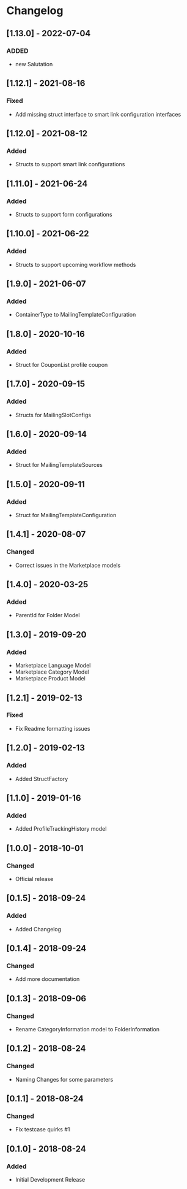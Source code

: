 # Changelog

## [1.13.0] - 2022-07-04
### ADDED
- new Salutation

## [1.12.1] - 2021-08-16
### Fixed
- Add missing struct interface to smart link configuration interfaces

## [1.12.0] - 2021-08-12
### Added
- Structs to support smart link configurations

## [1.11.0] - 2021-06-24
### Added
- Structs to support form configurations

## [1.10.0] - 2021-06-22
### Added
- Structs to support upcoming workflow methods

## [1.9.0] - 2021-06-07
### Added
- ContainerType to MailingTemplateConfiguration

## [1.8.0] - 2020-10-16
### Added
- Struct for CouponList profile coupon

## [1.7.0] - 2020-09-15
### Added
- Structs for MailingSlotConfigs

## [1.6.0] - 2020-09-14
### Added
- Struct for MailingTemplateSources

## [1.5.0] - 2020-09-11
### Added
- Struct for MailingTemplateConfiguration

## [1.4.1] - 2020-08-07
### Changed
- Correct issues in the Marketplace models

## [1.4.0] - 2020-03-25
### Added
- ParentId for Folder Model

## [1.3.0] - 2019-09-20
### Added
- Marketplace Language Model
- Marketplace Category Model
- Marketplace Product Model

## [1.2.1] - 2019-02-13
### Fixed
- Fix Readme formatting issues

## [1.2.0] - 2019-02-13
### Added
- Added StructFactory

## [1.1.0] - 2019-01-16
### Added
- Added ProfileTrackingHistory model

## [1.0.0] - 2018-10-01
### Changed
- Official release

## [0.1.5] - 2018-09-24
### Added
- Added Changelog

## [0.1.4] - 2018-09-24
### Changed
- Add more documentation

## [0.1.3] - 2018-09-06
### Changed
- Rename CategoryInformation model to FolderInformation

## [0.1.2] - 2018-08-24
### Changed
- Naming Changes for some parameters

## [0.1.1] - 2018-08-24
### Changed
- Fix testcase quirks #1

## [0.1.0] - 2018-08-24
### Added
- Initial Development Release
